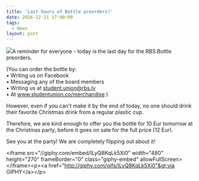 ```yaml
---
title: 'Last hours of Bottle preorders!'
date: 2016-12-21 17:00:00
tags:
  - News
layout: post
---
```



![](/uploads/versions/giphy-2---x----480-270x---.gif)A reminder for everyone - today is the last day for the RBS Bottle preorders.

(You can order the bottle by:
<br>• Writing us on Facebook
<br>• Messaging any of the board members
<br>• Writing us at student.union@rbs.lv
<br>• At www.studentunion.co/merchandise )

However, even if you can't make it by the end of today, no one should drink their favorite Christmas drink from a regular plastic cup.

Therefore, we are kind enough to offer you the bottle for 10 Eur tomorrow at the Christmas party, before it goes on sale for the full price (12 Eur).

See you at the party! We are completely flipping out about it!

&lt;iframe src="//giphy.com/embed/ILyQ8KqLk5Xi0" width="480" height="270" frameBorder="0" class="giphy-embed" allowFullScreen&gt;&lt;/iframe&gt;&lt;p&gt;&lt;a href="http://giphy.com/gifs/ILyQ8KqLk5Xi0"&gt;via GIPHY&lt;/a&gt;&lt;/p&gt;